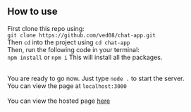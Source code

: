 ## How to use
First clone this repo using:<br>
`git clone https://github.com/ved08/chat-app.git`<br>
Then `cd` into the project using `cd chat-app`<br>
Then, run the following code in your terminal: <br>
`npm install` or `npm i`
This will install all the packages.<br><br>

You are ready to go now. Just type `node .` to start the server.<br>
You can view the page at `localhost:3000`<br><br>
You can view the hosted page [here](https://ved08-chat-app.glitch.me/)
